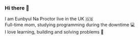 ### Hi there 👋

I am Eunbyul Na Proctor live in the UK 🇬🇧 <br>
Full-time mom, studying programming during the downtime 💻 <br>
I love learning, building and solving problems 🤔


